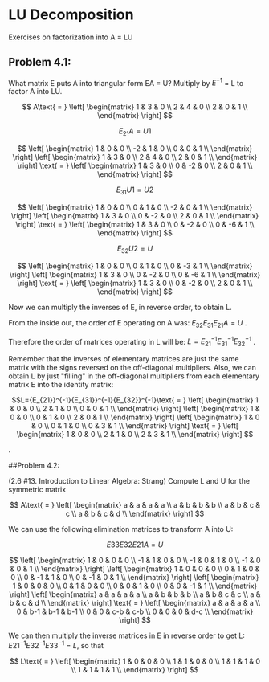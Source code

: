 
# LU Decomposition

Exercises on factorization into A = LU

## Problem 4.1:

What matrix E puts A into triangular form EA = U? Multiply by $E^{−1}$ = L to factor A into LU.

$$
A\text{ = }
\left[
  \begin{matrix}
  1 & 3 & 0 \\
  2 & 4 & 0 \\
  2 & 0 & 1 \\
  \end{matrix}
\right]
$$

$$E_{21}A=U1$$

$$
\left[
  \begin{matrix}
  1 & 0 & 0 \\
  -2 & 1 & 0 \\
  0 & 0 & 1 \\
  \end{matrix}
\right]
\left[
  \begin{matrix}
  1 & 3 & 0 \\
  2 & 4 & 0 \\
  2 & 0 & 1 \\
  \end{matrix}
\right]
\text{ = }
\left[
  \begin{matrix}
  1 & 3 & 0 \\
  0 & -2 & 0 \\
  2 & 0 & 1 \\
  \end{matrix}
\right]
$$

$$E_{31}U1=U2$$

$$
\left[
  \begin{matrix}
  1 & 0 & 0 \\
  0 & 1 & 0 \\
  -2 & 0 & 1 \\
  \end{matrix}
\right]
\left[
  \begin{matrix}
  1 & 3 & 0 \\
  0 & -2 & 0 \\
  2 & 0 & 1 \\
  \end{matrix}
\right]
\text{ = }
\left[
  \begin{matrix}
  1 & 3 & 0 \\
  0 & -2 & 0 \\
  0 & -6 & 1 \\
  \end{matrix}
\right]
$$

$$E_{32}U2=U$$

$$
\left[
  \begin{matrix}
  1 & 0 & 0 \\
  0 & 1 & 0 \\
  0 & -3 & 1 \\
  \end{matrix}
\right]
\left[
  \begin{matrix}
  1 & 3 & 0 \\
  0 & -2 & 0 \\
  0 & -6 & 1 \\
  \end{matrix}
\right]
\text{ = }
\left[
  \begin{matrix}
  1 & 3 & 0 \\
  0 & -2 & 0 \\
  2 & 0 & 1 \\
  \end{matrix}
\right]
$$

Now we can multiply the inverses of E, in reverse order, to obtain L.  

From the inside out, the order of E operating on A was: $E_{32}E_{31}E_{21}A=U$ .

Therefore the order of matrices operating in L will be: $L={E_{21}}^{-1}{E_{31}}^{-1}{E_{32}}^{-1}$ .

Remember that the inverses of elementary matrices are just the same matrix with the signs reversed on the off-diagonal multipliers.
Also, we can obtain L by just "filling" in the off-diagonal multipliers from each elementary matrix E into the identity matrix:

$$L={E_{21}}^{-1}{E_{31}}^{-1}{E_{32}}^{-1}\text{ = }
\left[
  \begin{matrix}
  1 & 0 & 0 \\
  2 & 1 & 0 \\
  0 & 0 & 1 \\
  \end{matrix}
\right]
\left[
  \begin{matrix}
  1 & 0 & 0 \\
  0 & 1 & 0 \\
  2 & 0 & 1 \\
  \end{matrix}
\right]
\left[
  \begin{matrix}
  1 & 0 & 0 \\
  0 & 1 & 0 \\
  0 & 3 & 1 \\
  \end{matrix}
\right]
\text{ = }
\left[
  \begin{matrix}
  1 & 0 & 0 \\
  2 & 1 & 0 \\
  2 & 3 & 1 \\
  \end{matrix}
\right]
$$

.

##Problem 4.2: 

(2.6 #13. Introduction to Linear Algebra: Strang) Compute L
and U for the symmetric matrix

$$
A\text{ = }
\left[
  \begin{matrix}
  a & a & a & a \\
  a & b & b & b \\
  a & b & c & c \\
  a & b & c & d \\
  \end{matrix}
\right]
$$

We can use the following elimination matrices to transform A into U:

$$E{33}E{32}E{21}A=U$$

$$
\left[
  \begin{matrix}
  1 & 0 & 0 & 0 \\
  -1 & 1 & 0 & 0 \\
  -1 & 0 & 1 & 0 \\
  -1 & 0 & 0 & 1 \\
  \end{matrix}
\right]
\left[
  \begin{matrix}
  1 & 0 & 0 & 0 \\
  0 & 1 & 0 & 0 \\
  0 & -1 & 1 & 0 \\
  0 & -1 & 0 & 1 \\
  \end{matrix}
\right]
\left[
  \begin{matrix}
  1 & 0 & 0 & 0 \\
  0 & 1 & 0 & 0 \\
  0 & 0 & 1 & 0 \\
  0 & 0 & -1 & 1 \\
  \end{matrix}
\right]
\left[
  \begin{matrix}
  a & a & a & a \\
  a & b & b & b \\
  a & b & c & c \\
  a & b & c & d \\
  \end{matrix}
\right]
\text{ = }
\left[
  \begin{matrix}
  a & a & a & a \\
  0 & b-1 & b-1 & b-1 \\
  0 & 0 & c-b & c-b \\
  0 & 0 & 0 & d-c \\
  \end{matrix}
\right]
$$

We can then multiply the inverse matrices in E in reverse order to get L: ${E{21}}^{-1}{E{32}}^{-1}{E{33}}^{-1}\text{ = }L$, so that 

$$
L\text{ = }
\left[
  \begin{matrix}
  1 & 0 & 0 & 0 \\
  1 & 1 & 0 & 0 \\
  1 & 1 & 1 & 0 \\
  1 & 1 & 1 & 1 \\
  \end{matrix}
\right]
$$




